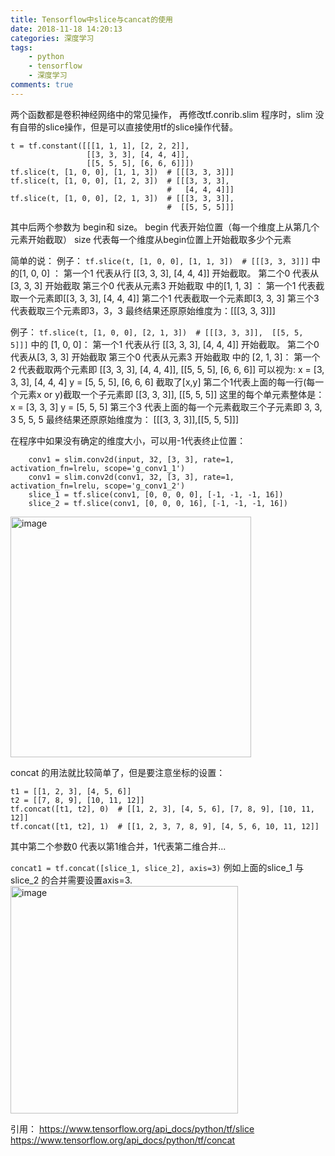 ```yaml
---
title: Tensorflow中slice与cancat的使用
date: 2018-11-18 14:20:13
categories: 深度学习
tags: 
	- python 
	- tensorflow
	- 深度学习
comments: true
---
```

两个函数都是卷积神经网络中的常见操作，
再修改tf.conrib.slim 程序时，slim 没有自带的slice操作，但是可以直接使用tf的slice操作代替。
```
t = tf.constant([[[1, 1, 1], [2, 2, 2]],
                 [[3, 3, 3], [4, 4, 4]],
                 [[5, 5, 5], [6, 6, 6]]])
tf.slice(t, [1, 0, 0], [1, 1, 3])  # [[[3, 3, 3]]]
tf.slice(t, [1, 0, 0], [1, 2, 3])  # [[[3, 3, 3],
                                   #   [4, 4, 4]]]
tf.slice(t, [1, 0, 0], [2, 1, 3])  # [[[3, 3, 3]],
                                   #  [[5, 5, 5]]]
```
其中后两个参数为 begin和 size。
begin 代表开始位置（每一个维度上从第几个元素开始截取）
size 代表每一个维度从begin位置上开始截取多少个元素

简单的说：
例子：
`tf.slice(t, [1, 0, 0], [1, 1, 3])  # [[[3, 3, 3]]]`
中的[1, 0, 0] ：
第一个1 代表从行 [[3, 3, 3], [4, 4, 4]] 开始截取。
第二个0 代表从[3, 3, 3] 开始截取
第三个0 代表从元素3 开始截取
中的[1, 1, 3] ：
第一个1 代表截取一个元素即[[3, 3, 3], [4, 4, 4]]
第二个1 代表截取一个元素即[3, 3, 3]
第三个3 代表截取三个元素即3，3，3
最终结果还原原始维度为：[[[3, 3, 3]]]

例子：
`tf.slice(t, [1, 0, 0], [2, 1, 3])  # [[[3, 3, 3]],  [[5, 5, 5]]]`
中的 [1, 0, 0]：
第一个1 代表从行 [[3, 3, 3], [4, 4, 4]] 开始截取。
第二个0 代表从[3, 3, 3] 开始截取
第三个0 代表从元素3 开始截取
中的 [2, 1, 3]：
第一个2 代表截取两个元素即
                 [[3, 3, 3], [4, 4, 4]],
                 [[5, 5, 5], [6, 6, 6]]
可以视为:
x = [3, 3, 3], [4, 4, 4]
y = [5, 5, 5], [6, 6, 6]
截取了[x,y]
第二个1代表上面的每一行(每一个元素x or y)截取一个子元素即
                 [[3, 3, 3]],
                 [[5, 5, 5]]
这里的每个单元素整体是：
x = [3, 3, 3]
y = [5, 5, 5]
第三个3 代表上面的每一个元素截取三个子元素即
3, 3, 3
5, 5, 5
最终结果还原原始维度为：
[[[3, 3, 3]],[[5, 5, 5]]]


在程序中如果没有确定的维度大小，可以用-1代表终止位置：
```
    conv1 = slim.conv2d(input, 32, [3, 3], rate=1, activation_fn=lrelu, scope='g_conv1_1')
    conv1 = slim.conv2d(conv1, 32, [3, 3], rate=1, activation_fn=lrelu, scope='g_conv1_2')
    slice_1 = tf.slice(conv1, [0, 0, 0, 0], [-1, -1, -1, 16])
    slice_2 = tf.slice(conv1, [0, 0, 0, 16], [-1, -1, -1, 16])
```
<img width="385" alt="image" src="https://user-images.githubusercontent.com/6647857/48109926-656cf500-e284-11e8-8eee-341ec66cb880.png">

concat 的用法就比较简单了，但是要注意坐标的设置：
```
t1 = [[1, 2, 3], [4, 5, 6]]
t2 = [[7, 8, 9], [10, 11, 12]]
tf.concat([t1, t2], 0)  # [[1, 2, 3], [4, 5, 6], [7, 8, 9], [10, 11, 12]]
tf.concat([t1, t2], 1)  # [[1, 2, 3, 7, 8, 9], [4, 5, 6, 10, 11, 12]]
```

其中第二个参数0 代表以第1维合并，1代表第二维合并...

`concat1 = tf.concat([slice_1, slice_2], axis=3)`
例如上面的slice_1 与slice_2 的合并需要设置axis=3.
<img width="364" alt="image" src="https://user-images.githubusercontent.com/6647857/48110019-db715c00-e284-11e8-84e3-4eae81c7b618.png">


引用：
https://www.tensorflow.org/api_docs/python/tf/slice
https://www.tensorflow.org/api_docs/python/tf/concat